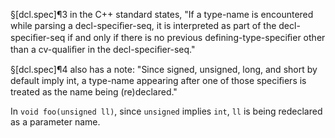 §[dcl.spec]¶3 in the C++ standard states, "If a type-name is encountered while parsing a decl-speciﬁer-seq, it is interpreted as part of the decl-speciﬁer-seq if and only if there is no previous defining-type-speciﬁer other than a cv-qualiﬁer in the decl-speciﬁer-seq." 

§[dcl.spec]¶4 also has a note: "Since signed, unsigned, long, and short by default imply int, a type-name appearing after one of those speciﬁers is treated as the name being (re)declared."

In `void foo(unsigned ll)`, since `unsigned` implies `int`, `ll` is being redeclared as a parameter name.
